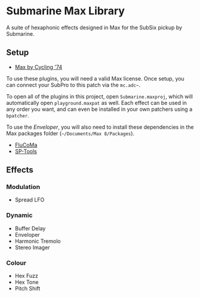 # Submarine Max Library

A suite of hexaphonic effects designed in Max for the SubSix pickup by Submarine.

## Setup

-	[Max by Cycling '74](https://cycling74.com/shop/max)

To use these plugins, you will need a valid Max license. Once setup, you can connect your SubPro to this patch via the `mc.adc~`. 

To open all of the plugins in this project, open `Submarine.maxproj`, which will automatically open `playground.maxpat` as well. Each effect can be used in any order you want, and can even be installed in your own patchers using a `bpatcher`.

To use the _Enveloper_, you will also need to install these dependencies in the Max packages folder (`~/Documents/Max 8/Packages`).

-	[FluCoMa](https://github.com/flucoma/flucoma-max)
-	[SP-Tools](https://github.com/rconstanzo/sp-tools)

## Effects

### Modulation
- 	Spread LFO

### Dynamic
-	Buffer Delay
- 	Enveloper
-	Harmonic Tremolo
-	Stereo Imager

### Colour
-	Hex Fuzz
-	Hex Tone
-	Pitch Shift
